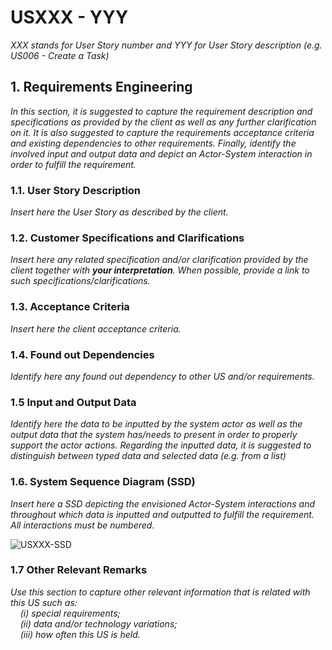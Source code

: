 # USXXX - YYY

_XXX stands for User Story number and YYY for User Story description (e.g. US006 - Create a Task)_

## 1. Requirements Engineering

_In this section, it is suggested to capture the requirement description and specifications as provided by the client as well as any further clarification on it. It is also suggested to capture the requirements acceptance criteria and existing dependencies to other requirements. Finally, identify the involved input and output data and depict an Actor-System interaction in order to fulfill the requirement._

### 1.1. User Story Description

_Insert here the User Story as described by the client._

### 1.2. Customer Specifications and Clarifications 

_Insert here any related specification and/or clarification provided by the client together with **your interpretation**. When possible, provide a link to such specifications/clarifications._

### 1.3. Acceptance Criteria

_Insert here the client acceptance criteria._

### 1.4. Found out Dependencies

_Identify here any found out dependency to other US and/or requirements._

### 1.5 Input and Output Data

_Identify here the data to be inputted by the system actor as well as the output data that the system has/needs to present in order to properly support the actor actions. Regarding the inputted data, it is suggested to distinguish between typed data and selected data (e.g. from a list)_

### 1.6. System Sequence Diagram (SSD)

_Insert here a SSD depicting the envisioned Actor-System interactions and throughout which data is inputted and outputted to fulfill the requirement. All interactions must be numbered._

![USXXX-SSD](svg/USXXX-SSD.svg)

### 1.7 Other Relevant Remarks

_Use this section to capture other relevant information that is related with this US such as:  
&nbsp; &nbsp; (i) special requirements;  
&nbsp; &nbsp; (ii) data and/or technology variations;  
&nbsp; &nbsp; (iii) how often this US is held._
